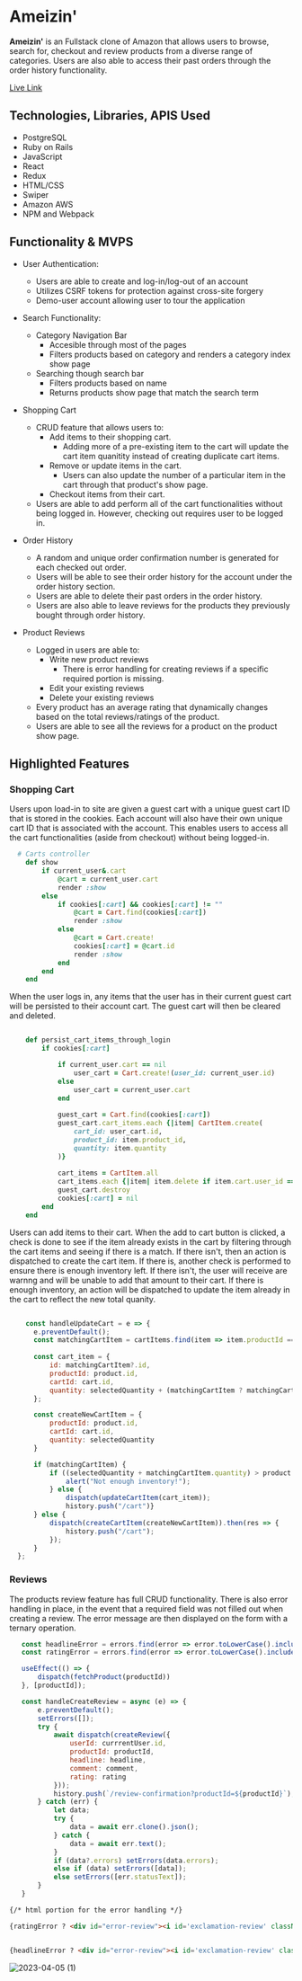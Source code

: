 # Ameizin'

**Ameizin'** is an Fullstack clone of Amazon that allows users to browse, search for, checkout and review products from a diverse range of categories. Users are also able to access their past orders through the order history functionality. 

[Live Link](https://ameizin.herokuapp.com/)

## Technologies, Libraries, APIS Used

- PostgreSQL
- Ruby on Rails
- JavaScript
- React
- Redux
- HTML/CSS
- Swiper
- Amazon AWS
- NPM and Webpack

## Functionality & MVPS

- User Authentication:
  - Users are able to create and log-in/log-out of an account
  - Utilizes CSRF tokens for protection against cross-site forgery
  - Demo-user account allowing user to tour the application

- Search Functionality:
  - Category Navigation Bar
    - Accesible through most of the pages
    - Filters products based on category and renders a category index show page
  - Searching though search bar
    - Filters products based on name
    - Returns products show page that match the search term

- Shopping Cart
  - CRUD feature that allows users to:
    - Add items to their shopping cart.
      - Adding more of a pre-existing item to the cart will update the cart item quanitity instead of creating duplicate cart items.
    - Remove or update items in the cart.
      - Users can also update the number of a particular item in the cart through that product's show page.
    - Checkout items from their cart. 
  - Users are able to add perform all of the cart functionalities without being logged in. However, checking out requires user to be logged in.

- Order History
  - A random and unique order confirmation number is generated for each checked out order.
  - Users will be able to see their order history for the account under the order history section.
  - Users are able to delete their past orders in the order history.
  - Users are also able to leave reviews for the products they previously bought through order history. 

- Product Reviews 
  - Logged in users are able to:
    - Write new product reviews
      - There is error handling for creating reviews if a specific required portion is missing. 
    - Edit your existing reviews
    - Delete your existing reviews
  - Every product has an average rating that dynamically changes based on the total reviews/ratings of the product. 
  - Users are able to see all the reviews for a product on the product show page.


## Highlighted Features

### Shopping Cart

Users upon load-in to site are given a guest cart with a unique guest cart ID that is stored in the cookies. Each account will also have their own unique cart ID that is associated with the account. This enables users to access all the cart functionalities (aside from checkout) without being logged-in.

``` ruby
  # Carts controller
    def show
        if current_user&.cart
            @cart = current_user.cart
            render :show
        else
            if cookies[:cart] && cookies[:cart] != ""
                @cart = Cart.find(cookies[:cart])
                render :show
            else
                @cart = Cart.create!
                cookies[:cart] = @cart.id
                render :show
            end
        end
    end
   ```
   
   When the user logs in, any items that the user has in their current guest cart will be persisted to their account cart. The guest cart will then be cleared and deleted. 

``` ruby

    def persist_cart_items_through_login
        if cookies[:cart]

            if current_user.cart == nil
                user_cart = Cart.create!(user_id: current_user.id)
            else
                user_cart = current_user.cart
            end
        
            guest_cart = Cart.find(cookies[:cart])
            guest_cart.cart_items.each {|item| CartItem.create(
                cart_id: user_cart.id,
                product_id: item.product_id,
                quantity: item.quantity
            )}
    
            cart_items = CartItem.all
            cart_items.each {|item| item.delete if item.cart.user_id == nil}
            guest_cart.destroy
            cookies[:cart] = nil
        end
    end
  ```
  
  Users can add items to their cart. When the add to cart button is clicked, a check is done to see if the item already exists in the cart by filtering through the cart items and seeing if there is a match. If there isn't, then an action is dispatched to create the cart item. If there is, another check is performed to ensure there is enough inventory left. If there isn't, the user will receive are warnng and will be unable to add that amount to their cart. If there is enough inventory, an action will be dispatched to update the item already in the cart to reflect the new total quanity. 
  
  ``` js
  
      const handleUpdateCart = e => {
        e.preventDefault();
        const matchingCartItem = cartItems.find(item => item.productId === product.id);
      
        const cart_item = {
            id: matchingCartItem?.id,
            productId: product.id,
            cartId: cart.id,
            quantity: selectedQuantity + (matchingCartItem ? matchingCartItem.quantity : 0),
        };

        const createNewCartItem = {
            productId: product.id,
            cartId: cart.id,
            quantity: selectedQuantity
        }

        if (matchingCartItem) {
            if ((selectedQuantity + matchingCartItem.quantity) > product.inventory) {
                alert("Not enough inventory!");
            } else {
                dispatch(updateCartItem(cart_item));
                history.push("/cart")}
        } else {
            dispatch(createCartItem(createNewCartItem)).then(res => {
                history.push("/cart");
            });
        } 
    };
   ```
    
 ### Reviews
 
 The products review feature has full CRUD functionality. There is also error handling in place, in the event that a required field was not filled out when creating a review. The error message are then displayed on the form with a ternary operation. 
 
 ```js
    const headlineError = errors.find(error => error.toLowerCase().includes('headline'));
    const ratingError = errors.find(error => error.toLowerCase().includes('rating'))

    useEffect(() => {
        dispatch(fetchProduct(productId))
    }, [productId]);

    const handleCreateReview = async (e) => {
        e.preventDefault();
        setErrors([]);
        try {
            await dispatch(createReview({
                userId: currrentUser.id,
                productId: productId,
                headline: headline,
                comment: comment,
                rating: rating
            }));
            history.push(`/review-confirmation?productId=${productId}`);
        } catch (err) {
            let data;
            try {
                data = await err.clone().json();
            } catch {
                data = await err.text();
            }
            if (data?.errors) setErrors(data.errors);
            else if (data) setErrors([data]);
            else setErrors([err.statusText]);
        }
    }
  ```

 ``` html 
{/* html portion for the error handling */}

 {ratingError ? <div id="error-review"><i id='exclamation-review' className="fa-solid fa-circle-exclamation" />Please select a star rating</div> : <i id='errors-reviews' className="fa-solid fa-circle-exclamation" />}


{headlineError ? <div id="error-review"><i id='exclamation-review' className="fa-solid fa-circle-exclamation" />Please enter your headline.</div> : <i id='errors-review' className="fa-solid fa-exclamation" />}
 ```
  
![2023-04-05 (1)](https://user-images.githubusercontent.com/117603258/230253094-af131e69-43e0-42bf-aaef-0a29c2286dd4.png)

